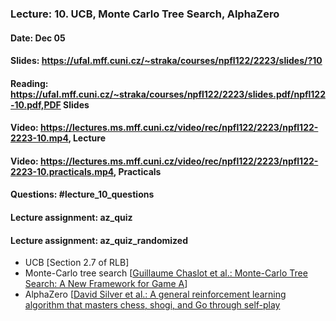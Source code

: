 ### Lecture: 10. UCB, Monte Carlo Tree Search, AlphaZero
#### Date: Dec 05
#### Slides: https://ufal.mff.cuni.cz/~straka/courses/npfl122/2223/slides/?10
#### Reading: https://ufal.mff.cuni.cz/~straka/courses/npfl122/2223/slides.pdf/npfl122-10.pdf,PDF Slides
#### Video: https://lectures.ms.mff.cuni.cz/video/rec/npfl122/2223/npfl122-2223-10.mp4, Lecture
#### Video: https://lectures.ms.mff.cuni.cz/video/rec/npfl122/2223/npfl122-2223-10.practicals.mp4, Practicals
#### Questions: #lecture_10_questions
#### Lecture assignment: az_quiz
#### Lecture assignment: az_quiz_randomized

- UCB [Section 2.7 of RLB]
- Monte-Carlo tree search [[Guillaume Chaslot et al.: Monte-Carlo Tree Search: A New Framework for Game A](https://www.aaai.org/Papers/AIIDE/2008/AIIDE08-036.pdf)]
- AlphaZero [[David Silver et al.: A general reinforcement learning algorithm that masters chess, shogi, and Go through self-play](https://kstatic.googleusercontent.com/files/2f51b2a749a284c2e2dfa13911da965f4855092a179469aedd15fbe4efe8f8cbf9c515ef83ac03a6515fa990e6f85fd827dcd477845e806f23a17845072dc7bd)
